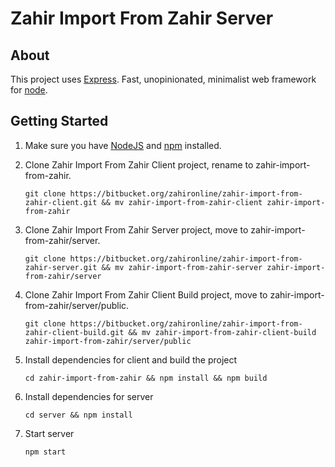 # Zahir Import From Zahir Server
> 

## About
This project uses [Express](https://expressjs.com). Fast, unopinionated, minimalist web framework for [node](https://nodejs.org).

## Getting Started

1. Make sure you have [NodeJS](https://nodejs.org/) and [npm](https://www.npmjs.com/) installed.
2. Clone Zahir Import From Zahir Client project, rename to zahir-import-from-zahir.

	```
	git clone https://bitbucket.org/zahironline/zahir-import-from-zahir-client.git && mv zahir-import-from-zahir-client zahir-import-from-zahir
	```

3. Clone Zahir Import From Zahir Server project, move to zahir-import-from-zahir/server.

	```
	git clone https://bitbucket.org/zahironline/zahir-import-from-zahir-server.git && mv zahir-import-from-zahir-server zahir-import-from-zahir/server
	```

4. Clone Zahir Import From Zahir Client Build project, move to zahir-import-from-zahir/server/public.

	```
	git clone https://bitbucket.org/zahironline/zahir-import-from-zahir-client-build.git && mv zahir-import-from-zahir-client-build zahir-import-from-zahir/server/public
	```

6. Install dependencies for client and build the project

	```
	cd zahir-import-from-zahir && npm install && npm build
	```

7. Install dependencies for server

	```
	cd server && npm install
	```

8. Start server

	```
	npm start
	```
